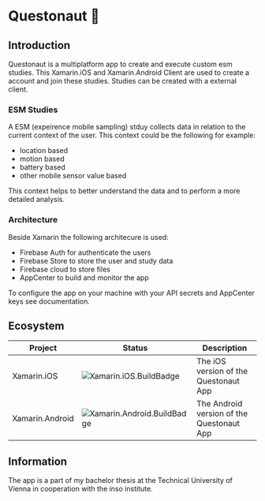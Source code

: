 # Questonaut :rocket:

## Introduction

Questonaut is a multiplatform app to create and execute custom esm studies.
This Xamarin.iOS and Xamarin.Android Client are used to create a account and join these studies. Studies can be created with a external client. 

### ESM Studies

A ESM (expeirence mobile sampling) stduy collects data in relation to the current context of the user. This context could be the following for example:
  - location based
  - motion based
  - battery based
  - other mobile sensor value based
  
This context helps to better understand the data and to perform a more detailed analysis.

### Architecture

Beside Xamarin the following architecure is used:
  - Firebase Auth for authenticate the users
  - Firebase Store to store the user and study data
  - Firebase cloud to store files
  - AppCenter to build and monitor the app
  
To configure the app on your machine with your API secrets and AppCenter keys see documentation.

## Ecosystem

| Project | Status | Description |
|---------|--------|-------------|
| Xamarin.iOS        | ![Xamarin.iOS.BuildBadge] | The iOS version of the Questonaut App
| Xamarin.Android        | ![Xamarin.Android.BuildBadge] | The Android version of the Questonaut App

[Xamarin.iOS.BuildBadge]: https://build.appcenter.ms/v0.1/apps/1fd4e12a-47dc-42f5-8e4c-0b38beefa189/branches/dev/badge
[Xamarin.Android.BuildBadge]: https://build.appcenter.ms/v0.1/apps/6b7dc797-6c6c-4476-afcd-0afb4e9e31c5/branches/dev/badge

## Information

The app is a part of my bachelor thesis at the Technical University of Vienna in cooperation with the inso institute.
